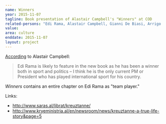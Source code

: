 ```yaml
---
name: Winners
year: 2015-11-07
tagline: Book presentation of Alastair Campbell's "Winners" at COD
related-persons: "Edi Rama, Alastair Campbell, Gianni De Biasi, Arrigo Sacchi"
value:
area: culture
enddate: 2015-11-07
layout: project
---
```

[According](http://www.alastaircampbell.org/blog/2014/07/12/albania-me-and-the-sun-on-sunday-a-little-context-via-prebutttal/) to Alastair Campbell:
>Edi Rama is likely to feature in the new book as he has been a winner both in sport and politics – I think he is the only current PM or President who has played international sport for his country.

*Winners* contains an entire chapter on Edi Rama as "team player."

Links:
* <http://www.saras.al/librat/kreuztanne/>
* <http://www.kryeministria.al/en/newsroom/news/kreuztanne-a-true-life-story&page=5>
